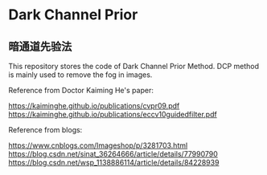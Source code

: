 # Dark Channel Prior
## 暗通道先验法
This repository stores the code of Dark Channel Prior Method. DCP method is mainly used to remove the fog in images.

Reference from Doctor Kaiming He's paper:

https://kaiminghe.github.io/publications/cvpr09.pdf
https://kaiminghe.github.io/publications/eccv10guidedfilter.pdf

Reference from blogs:

https://www.cnblogs.com/Imageshop/p/3281703.html
https://blog.csdn.net/sinat_36264666/article/details/77990790
https://blog.csdn.net/wsp_1138886114/article/details/84228939
